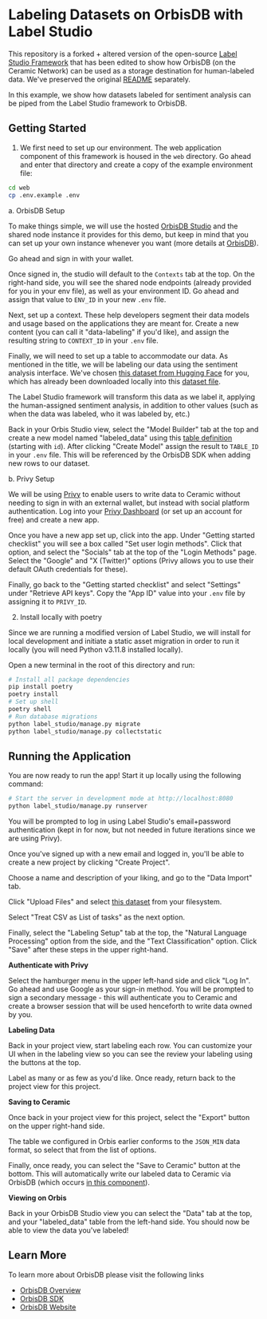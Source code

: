 # Labeling Datasets on OrbisDB with Label Studio

This repository is a forked + altered version of the open-source [Label Studio Framework](https://github.com/HumanSignal/label-studio) that has been edited to show how OrbisDB (on the Ceramic Network) can be used as a storage destination for human-labeled data. We've preserved the original [README](README-original.md) separately.

In this example, we show how datasets labeled for sentiment analysis can be piped from the Label Studio framework to OrbisDB. 

## Getting Started

1. We first need to set up our environment. The web application component of this framework is housed in the `web` directory. Go ahead and enter that directory and create a copy of the example environment file:

```bash
cd web
cp .env.example .env
```

a. OrbisDB Setup

To make things simple, we will use the hosted [OrbisDB Studio](https://studio.useorbis.com/) and the shared node instance it provides for this demo, but keep in mind that you can set up your own instance whenever you want (more details at [OrbisDB](https://useorbis.com/)).

Go ahead and sign in with your wallet. 

Once signed in, the studio will default to the `Contexts` tab at the top. On the right-hand side, you will see the shared node endpoints (already provided for you in your env file), as well as your environment ID. Go ahead and assign that value to `ENV_ID` in your new `.env` file.

Next, set up a context. These help developers segment their data models and usage based on the applications they are meant for. Create a new content (you can call it "data-labeling" if you'd like), and assign the resulting string to `CONTEXT_ID` in your `.env` file.

Finally, we will need to set up a table to accommodate our data. As mentioned in the title, we will be labeling our data using the sentiment analysis interface. We've chosen [this dataset from Hugging Face](https://huggingface.co/datasets/LabelStudio/IMDB_Sample_100) for you, which has already been downloaded locally into this [dataset file](dataset.csv).

The Label Studio framework will transform this data as we label it, applying the human-assigned sentiment analysis, in addition to other values (such as when the data was labeled, who it was labeled by, etc.)

Back in your Orbis Studio view, select the "Model Builder" tab at the top and create a new model named "labeled_data" using this [table definition](models/tables.sql) (starting with `id`). After clicking "Create Model" assign the result to `TABLE_ID` in your `.env` file. This will be referenced by the OrbisDB SDK when adding new rows to our dataset.

b. Privy Setup

We will be using [Privy](https://www.privy.io/) to enable users to write data to Ceramic without needing to sign in with an external wallet, but instead with social platform authentication. Log into your [Privy Dashboard](https://dashboard.privy.io/) (or set up an account for free) and create a new app. 

Once you have a new app set up, click into the app. Under "Getting started checklist" you will see a box called "Set user login methods". Click that option, and select the "Socials" tab at the top of the "Login Methods" page. Select the "Google" and "X (Twitter)" options (Privy allows you to use their default OAuth credentials for these). 

Finally, go back to the "Getting started checklist" and select "Settings" under "Retrieve API keys". Copy the "App ID" value into your `.env` file by assigning it to `PRIVY_ID`.

2. Install locally with poetry

Since we are running a modified version of Label Studio, we will install for local development and initiate a static asset migration in order to run it locally (you will need Python v3.11.8 installed locally).

Open a new terminal in the root of this directory and run:

```bash
# Install all package dependencies
pip install poetry
poetry install
# Set up shell
poetry shell
# Run database migrations
python label_studio/manage.py migrate
python label_studio/manage.py collectstatic
```
## Running the Application

You are now ready to run the app! Start it up locally using the following command:

```bash
# Start the server in development mode at http://localhost:8080
python label_studio/manage.py runserver
```

You will be prompted to log in using Label Studio's email+password authentication (kept in for now, but not needed in future iterations since we are using Privy).

Once you've signed up with a new email and logged in, you'll be able to create a new project by clicking "Create Project". 

Choose a name and description of your liking, and go to the "Data Import" tab. 

Click "Upload Files" and select [this dataset](dataset.csv) from your filesystem. 

Select "Treat CSV as List of tasks" as the next option.

Finally, select the "Labeling Setup" tab at the top, the "Natural Language Processing" option from the side, and the "Text Classification" option. Click "Save" after these steps in the upper right-hand.

**Authenticate with Privy**

Select the hamburger menu in the upper left-hand side and click "Log In". Go ahead and use Google as your sign-in method. You will be prompted to sign a secondary message - this will authenticate you to Ceramic and create a browser session that will be used henceforth to write data owned by you.

**Labeling Data**

Back in your project view, start labeling each row. You can customize your UI when in the labeling view so you can see the review your labeling using the buttons at the top.

Label as many or as few as you'd like. Once ready, return back to the project view for this project.

**Saving to Ceramic**

Once back in your project view for this project, select the "Export" button on the upper right-hand side. 

The table we configured in Orbis earlier conforms to the `JSON_MIN` data format, so select that from the list of options.

Finally, once ready, you can select the "Save to Ceramic" button at the bottom. This will automatically write our labeled data to Ceramic via OrbisDB (which occurs [in this component](web/apps/labelstudio/src/pages/ExportPage/ExportPage.jsx)).

**Viewing on Orbis**

Back in your OrbisDB Studio view you can select the "Data" tab at the top, and your "labeled_data" table from the left-hand side. You should now be able to view the data you've labeled! 

## Learn More

To learn more about OrbisDB please visit the following links

- [OrbisDB Overview](https://developers.ceramic.network/docs/orbisdb/overview) 
- [OrbisDB SDK](https://developers.ceramic.network/docs/orbisdb/orbisdb-sdk) 
- [OrbisDB Website](https://useorbis.com/) 